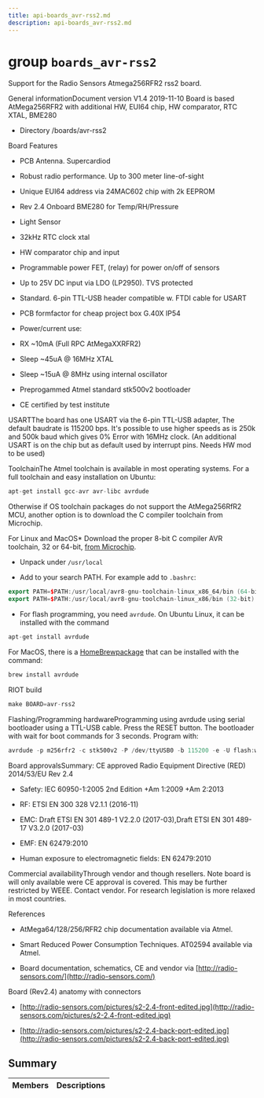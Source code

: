 ```yaml
---
title: api-boards_avr-rss2.md
description: api-boards_avr-rss2.md
---
```

# group `boards_avr-rss2` 

Support for the Radio Sensors Atmega256RFR2 rss2 board.

General informationDocument version V1.4 2019-11-10
 Board is based AtMega256RFR2 with additional HW, EUI64 chip, HW comparator, RTC XTAL, BME280

* Directory /boards/avr-rss2

Board Features

* PCB Antenna. Supercardiod

* Robust radio performance. Up to 300 meter line-of-sight

* Unique EUI64 address via 24MAC602 chip with 2k EEPROM

* Rev 2.4 Onboard BME280 for Temp/RH/Pressure

* Light Sensor

* 32kHz RTC clock xtal

* HW comparator chip and input

* Programmable power FET, (relay) for power on/off of sensors

* Up to 25V DC input via LDO (LP2950). TVS protected

* Standard. 6-pin TTL-USB header compatible w. FTDI cable for USART

* PCB formfactor for cheap project box G.40X IP54

* Power/current use:

* RX ~10mA (Full RPC AtMegaXXRFR2)

* Sleep ~45uA @ 16MHz XTAL

* Sleep ~15uA @ 8MHz using internal oscillator

* Preprogammed Atmel standard stk500v2 bootloader

* CE certified by test institute

USARTThe board has one USART via the 6-pin TTL-USB adapter, The default baudrate is 115200 bps. It's possible to use higher speeds as is 250k and 500k baud which gives 0% Error with 16MHz clock. (An additional USART is on the chip but as default used by interrupt pins. Needs HW mod to be used)

ToolchainThe Atmel toolchain is available in most operating systems. For a full toolchain and easy installation on Ubuntu: 
```cpp
apt-get install gcc-avr avr-libc avrdude
```
 Otherwise if OS toolchain packages do not support the AtMega256RfR2 MCU, another option is to download the C compiler toolchain from Microchip.

For Linux and MacOS* Download the proper 8-bit C compiler AVR toolchain, 32 or 64-bit, [from Microchip](https://www.microchip.com/mplab/avr-support/avr-and-arm-toolchains-c-compilers).

* Unpack under `/usr/local`

* Add to your search PATH. For example add to `.bashrc`: 
```cpp
export PATH=$PATH:/usr/local/avr8-gnu-toolchain-linux_x86_64/bin (64-bit)
export PATH=$PATH:/usr/local/avr8-gnu-toolchain-linux_x86/bin (32-bit)
```

* For flash programming, you need `avrdude`. On Ubuntu Linux, it can be installed with the command

```cpp
apt-get install avrdude
```
 For MacOS, there is a [HomeBrewpackage](https://formulae.brew.sh/formula/avrdude#default) that can be installed with the command: 
```cpp
brew install avrdude
```

RIOT build
```cpp
make BOARD=avr-rss2
```

Flashing/Programming hardwareProgramming using avrdude using serial bootloader using a TTL-USB cable. Press the RESET button. The bootloader with wait for boot commands for 3 seconds. Program with: 
```cpp
avrdude -p m256rfr2 -c stk500v2 -P /dev/ttyUSB0 -b 115200 -e -U flash:w:bin/rss2-mega256rfr2/hello-world.elf
```

Board approvalsSummary: CE approved Radio Equipment Directive (RED) 2014/53/EU Rev 2.4

* Safety: IEC 60950-1:2005 2nd Edition +Am 1:2009 +Am 2:2013

* RF: ETSI EN 300 328 V2.1.1 (2016-11)

* EMC: Draft ETSI EN 301 489-1 V2.2.0 (2017-03),Draft ETSI EN 301 489-17 V3.2.0 (2017-03)

* EMF: EN 62479:2010

* Human exposure to electromagnetic fields: EN 62479:2010

Commercial availabilityThrough vendor and though resellers. Note board is will only available were CE approval is covered. This may be further restricted by WEEE. Contact vendor. For research legislation is more relaxed in most countries.

References

* AtMega64/128/256/RFR2 chip documentation available via Atmel.

* Smart Reduced Power Consumption Techniques. AT02594 available via Atmel.

* Board documentation, schematics, CE and vendor via [http://radio-sensors.com/](http://radio-sensors.com/)

Board (Rev2.4) anatomy with connectors

* [http://radio-sensors.com/pictures/s2-2.4-front-edited.jpg](http://radio-sensors.com/pictures/s2-2.4-front-edited.jpg)

* [http://radio-sensors.com/pictures/s2-2.4-back-port-edited.jpg](http://radio-sensors.com/pictures/s2-2.4-back-port-edited.jpg)

## Summary

 Members                        | Descriptions                                
--------------------------------|---------------------------------------------

